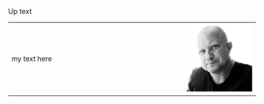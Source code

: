 

Up text

<table width="100%">
<tr border="0">
<td width="70%">
my text here
</td>
<td width="30%">
<img src="./images/fkoch-headshot.png">
</td>
</tr>
</table>

